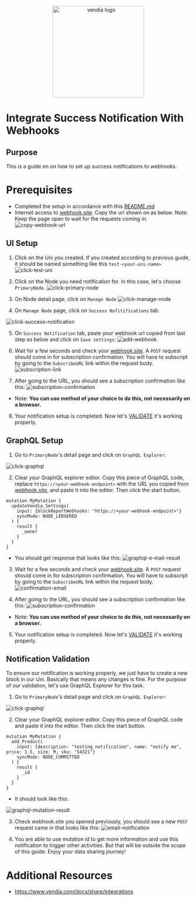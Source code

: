 <p align="center">
  <a href="https://vendia.net/">
    <img src="https://www.vendia.net/images/logo/black.svg" alt="vendia logo" width="250px">
  </a>
</p>

# Integrate Success Notification With Webhooks

## Purpose
This is a guide on on how to set up success notifications to webhooks.

# Prerequisites
* Completed the setup in accordance with this [README.md](../../README.md)
* Internet access to [webhook.site](https://webhook.site). Copy the url shown on as below. Note: Keep the page open to wait for the requests coming in.
![copy-webhook-url](../../image/success/webhook/copy-webhook-url.png)

## UI Setup
1. Click on the Uni you created. If you created according to previous guide, it should be named something like this `test-<your-uni-name>`
![click-test-uni](../../image/re-usable/click-test-uni.png)

2. Click on the Node you need notification for. In this case, let's choose `PrimaryNode`.
![click-primary-node](../../image/re-usable/click-primary-node.png)

3. On Node detail page, click on `Manage Node`
![click-manage-node](../../image/re-usable/click-manage-node.png)

4. On `Manage Node` page, click on `Success Nofitifications` tab:

![click-success-notification](../../image/success/click-success-notification.png)

5. On `Success Notification` tab, paste your webhook url copied from last step as below and click on `Save settings`:
![add-webhook](../../image/success/webhook/success-webhook-setting.png)


6. Wait for a few seconds and check your [webhook.site](https://webhook.site). A `POST` request should come in for subscription confirmation. You will have to subscript by going to the `SubscribeURL` link within the request body.
![subscription-link](../../image/success/webhook/subscribe-message.png)

7. After going to the URL, you should see a subscription confirmation like this:
![subscription-confirmation](../../image/success/webhook/confirmation-message.png)
* Note: **You can use method of your choice to do this, not necessarily on a browser.**

8. Your notification setup is completed. Now let's [VALIDATE](#notification-validation) it's working properly.

## GraphQL Setup

1. Go to `PrimaryNode`'s detail page and click on `GraphQL Explorer`: 

![click-graphql](../../image/re-usable/click-grahql-explorer.png)

2. Clear your GraphQL explorer editor. Copy this piece of GraphQL code, replace `https://<your-webhook-endpoint>` with the URL you copied from [webhook.site](https://webhook.site), and paste it into the editor. Then click the start button.
```
mutation MyMutation {
  updateVendia_Settings(
    input: {blockReportWebhooks: "https://<your-webhook-endpoint>"}
    syncMode: NODE_LEDGERED
  ) {
    result {
      _owner
    }
  }
}

```
* You should get response that looks like this:
![graphql-e-mail-result](../../image/success/webhook/graphql-add-webhook.png)

3. Wait for a few seconds and check your [webhook.site](https://webhook.site). A `POST` request should come in for subscription confirmation. You will have to subscript by going to the `SubscribeURL` link within the request body.
![confirmation-email](../../image/success/webhook/subscribe-message.png)

4. After going to the URL, you should see a subscription confirmation like this:
![subscription-confirmation](../../image/success/webhook/confirmation-message.png)
* Note: **You can use method of your choice to do this, not necessarily on a browser.**

5. Your notification setup is completed. Now let's [VALIDATE](#notification-validation) it's working properly.

## Notification Validation
To ensure our notification is working properly, we just have to create a new block in our Uni. Basically that means any changes is fine. For the purpose of our validation, let's use GraphQL Explorer for this task.

1. Go to `PrimaryNode`'s detail page and click on `GraphQL Explorer`: 

![click-graphql](../../image/re-usable/click-grahql-explorer.png)

2. Clear your GraphQL explorer editor. Copy this piece of GraphQL code and paste it into the editor. Then click the start button.
```
mutation MyMutation {
  add_Product(
    input: {description: "testing notification", name: "notify me", price: 1.5, size: M, sku: "54321"}
    syncMode: NODE_COMMITTED
  ) {
    result {
      _id
    }
  }
}
```
* It should look like this:

![graphql-mutation-result](../../image/re-usable/create-new-block.png)

3. Check webhook.site you opened previously, you should see a new `POST` request came in that looks like this: 
![email-notification](../../image/success/webhook/webhook-block-notification.png)


4. You are able to use mutation id to get more information and use this notification to trigger other activities. But that will be outside the scope of this guide. Enjoy your data sharing journey!

# Additional Resources

* https://www.vendia.com/docs/share/integrations